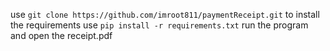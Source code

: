 use ```git clone https://github.com/imroot811/paymentReceipt.git```
to install the requirements
use  ```pip install -r requirements.txt```
run the program and open the receipt.pdf
